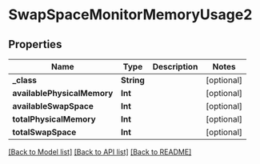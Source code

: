 # SwapSpaceMonitorMemoryUsage2

## Properties
Name | Type | Description | Notes
------------ | ------------- | ------------- | -------------
**_class** | **String** |  | [optional] 
**availablePhysicalMemory** | **Int** |  | [optional] 
**availableSwapSpace** | **Int** |  | [optional] 
**totalPhysicalMemory** | **Int** |  | [optional] 
**totalSwapSpace** | **Int** |  | [optional] 

[[Back to Model list]](../README.md#documentation-for-models) [[Back to API list]](../README.md#documentation-for-api-endpoints) [[Back to README]](../README.md)


